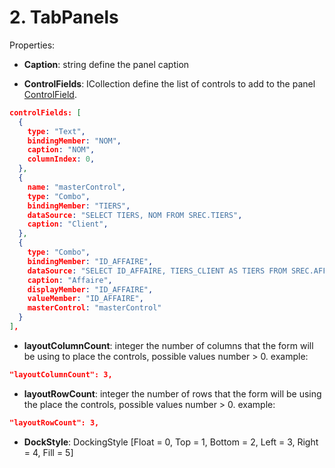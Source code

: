 # 2. TabPanels

Properties:

- **Caption**: string
  define the panel caption

- **ControlFields**: ICollection<ControlField>
  define the list of controls to add to the panel [ControlField](ControlField.md).

```json
controlFields: [
  {
    type: "Text",
    bindingMember: "NOM",
    caption: "NOM",
    columnIndex: 0,
  },
  {
    name: "masterControl",
    type: "Combo",
    bindingMember: "TIERS",
    dataSource: "SELECT TIERS, NOM FROM SREC.TIERS",
    caption: "Client",
  },
  {
    type: "Combo",
    bindingMember: "ID_AFFAIRE",
    dataSource: "SELECT ID_AFFAIRE, TIERS_CLIENT AS TIERS FROM SREC.AFFAIRE WHERE TIERS_CLIENT='%MASTER_VALUE%'",
    caption: "Affaire",
    displayMember: "ID_AFFAIRE",
    valueMember: "ID_AFFAIRE",
    masterControl: "masterControl"
  }
],
```

- **layoutColumnCount**: integer
  the number of columns that the form will be using to place the controls, possible values number > 0.
  example:

```json
"layoutColumnCount": 3,
```

- **layoutRowCount**: integer
  the number of rows that the form will be using the place the controls, possible values number > 0.
  example:

```json
"layoutRowCount": 3,
```

- **DockStyle**: DockingStyle [Float = 0, Top = 1, Bottom = 2, Left = 3, Right = 4, Fill = 5]
